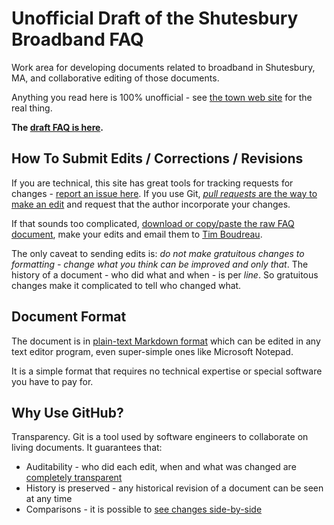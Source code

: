 Unofficial Draft of the Shutesbury Broadband FAQ
================================================

Work area for developing documents related to broadband in Shutesbury, MA, and collaborative
editing of those documents.

Anything you read here is 100% unofficial - see [the town web site](http://www.shutesbury.org/broadband) for
the real thing.

**The [draft FAQ is here](./broadbandFaq.md).**


## How To Submit Edits / Corrections / Revisions

If you are technical, this site has great tools for tracking requests for changes - [report an issue here](/timboudreau/shutesburybroadband/issues).  If you use Git, [*pull requests* are the way to make an edit](https://help.github.com/articles/creating-a-pull-request) and request that the author incorporate your changes.

If that sounds too complicated, [download or copy/paste the raw FAQ document](https://raw.githubusercontent.com/timboudreau/shutesburybroadband/master/broadbandFaq.md), make your edits and email them to [Tim Boudreau](mailto:niftiness@gmail.com).

The only caveat to sending edits is:  *do not make gratuitous changes to formatting - change what you think can be improved and only that*.  The history of a document - who did what and when - is per *line*.  So gratuitous changes make it complicated to tell who changed what.


## Document Format

The document is in [plain-text Markdown format](http://daringfireball.net/projects/markdown/syntax) which can be edited in any text editor program, even super-simple ones like Microsoft Notepad.

It is a simple format that requires no technical expertise or special software you have to pay for.


## Why Use GitHub?

Transparency.  Git is a tool used by software engineers to collaborate on living documents.  It guarantees that:

 - Auditability - who did each edit, when and what was changed are [completely transparent](https://github.com/timboudreau/shutesburybroadband/commit/c5b6a92d2f998725117f017f7bec14bf54182080#diff-04c6e90faac2675aa89e2176d2eec7d8)
 - History is preserved - any historical revision of a document can be seen at any time
 - Comparisons - it is possible to [see changes side-by-side](https://github.com/timboudreau/shutesburybroadband/commits/master/broadbandFaq.md) 




